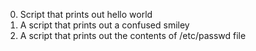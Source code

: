 0. Script that prints out hello world
1. A script that prints out a confused smiley
2. A script that prints out the contents of /etc/passwd file
